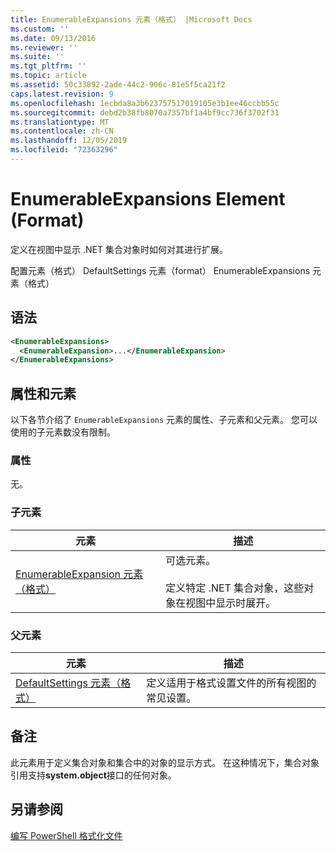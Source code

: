 ```yaml
---
title: EnumerableExpansions 元素（格式） |Microsoft Docs
ms.custom: ''
ms.date: 09/13/2016
ms.reviewer: ''
ms.suite: ''
ms.tgt_pltfrm: ''
ms.topic: article
ms.assetid: 50c33892-2ade-44c2-906c-81e5f5ca21f2
caps.latest.revision: 9
ms.openlocfilehash: 1ecbda8a3b623757517019105e3b1ee46ccbb55c
ms.sourcegitcommit: debd2b38fb8070a7357bf1a4bf9cc736f3702f31
ms.translationtype: MT
ms.contentlocale: zh-CN
ms.lasthandoff: 12/05/2019
ms.locfileid: "72363296"
---
```

# <a name="enumerableexpansions-element-format"></a>EnumerableExpansions Element (Format)

定义在视图中显示 .NET 集合对象时如何对其进行扩展。

配置元素（格式） DefaultSettings 元素（format） EnumerableExpansions 元素（格式）

## <a name="syntax"></a>语法

```xml
<EnumerableExpansions>
  <EnumerableExpansion>...</EnumerableExpansion>
</EnumerableExpansions>
```

## <a name="attributes-and-elements"></a>属性和元素

以下各节介绍了 `EnumerableExpansions` 元素的属性、子元素和父元素。 您可以使用的子元素数没有限制。

### <a name="attributes"></a>属性

无。

### <a name="child-elements"></a>子元素

|元素|描述|
|-------------|-----------------|
|[EnumerableExpansion 元素（格式）](./enumerableexpansion-element-format.md)|可选元素。<br /><br /> 定义特定 .NET 集合对象，这些对象在视图中显示时展开。|

### <a name="parent-elements"></a>父元素

|元素|描述|
|-------------|-----------------|
|[DefaultSettings 元素（格式）](./defaultsettings-element-format.md)|定义适用于格式设置文件的所有视图的常见设置。|

## <a name="remarks"></a>备注

此元素用于定义集合对象和集合中的对象的显示方式。 在这种情况下，集合对象引用支持**system.object**接口的任何对象。

## <a name="see-also"></a>另请参阅

[编写 PowerShell 格式化文件](./writing-a-powershell-formatting-file.md)
